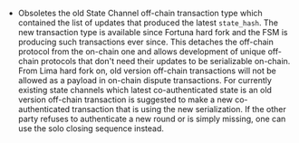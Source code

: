 * Obsoletes the old State Channel off-chain transaction type which contained
  the list of updates that produced the latest `state_hash`. The new
  transaction type is available since Fortuna hard fork and the FSM is
  producing such transactions ever since. This detaches the off-chain protocol
  from the on-chain one and allows development of unique off-chain protocols
  that don't need their updates to be serializable on-chain. From Lima hard
  fork on, old version off-chain transactions will not be allowed as a payload
  in on-chain dispute transactions. For currently existing state channels which
  latest co-authenticated state is an old version off-chain transaction is
  suggested to make a new co-authenticated transaction that is using the new
  serialization. If the other party refuses to authenticate a new round or is
  simply missing, one can use the solo closing sequence instead.
